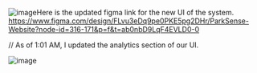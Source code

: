 ![image](https://github.com/user-attachments/assets/502a9dee-e0c1-4884-8f45-195b0c7a563f)Here is the updated figma link for the new UI of the system.
https://www.figma.com/design/FLvu3eDq9pe0PKE5pg2DHr/ParkSense-Website?node-id=316-171&p=f&t=ab0nbD9LqF4EVLD0-0


// As of 1:01 AM, I updated the analytics section of our UI.

![image](https://github.com/user-attachments/assets/2ae78858-3988-4306-bd74-4eabe9cc630a)
